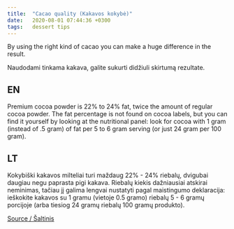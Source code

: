 ```yaml
---
title:  "Cacao quality (Kakavos kokybė)"
date:   2020-08-01 07:44:36 +0300
tags:   dessert tips
---
```


By using the right kind of cacao you can make a huge difference in the result.

Naudodami tinkama kakava, galite sukurti didžiuli skirtumą rezultate.

<!--more-->

## EN

Premium cocoa powder is 22% to 24% fat, twice the amount of regular cocoa powder. The fat percentage is not found on cocoa labels, but you can find it yourself by looking at the nutritional panel: look for cocoa with 1 gram (instead of .5 gram) of fat per 5 to 6 gram serving (or just 24 gram per 100 gram).

## LT

Kokybiški kakavos milteliai turi maždaug 22% - 24% riebalų, dvigubai daugiau negu paprasta pigi kakava. Riebalų kiekis dažniausiai atskirai neminimas, tačiau jį galima lengvai nustatyti pagal maistingumo deklaracija: ieškokite kakavos su 1 gramu (vietoje 0.5 gramo) riebalų 5 - 6 gramų porcijoje (arba tiesiog 24 gramų riebalų 100 gramų produkto).

[Source / Šaltinis](https://food52.com/blog/9521-how-to-identify-good-cocoa-powder-and-not-so-good)
